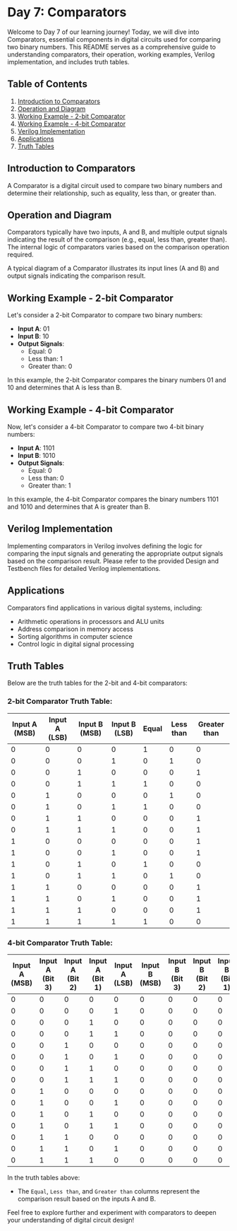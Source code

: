 # Day 7: Comparators

Welcome to Day 7 of our learning journey! Today, we will dive into Comparators, essential components in digital circuits used for comparing two binary numbers. This README serves as a comprehensive guide to understanding comparators, their operation, working examples, Verilog implementation, and includes truth tables.

## Table of Contents
1. [Introduction to Comparators](#introduction-to-comparators)
2. [Operation and Diagram](#operation-and-diagram)
3. [Working Example - 2-bit Comparator](#working-example-2-bit-comparator)
4. [Working Example - 4-bit Comparator](#working-example-4-bit-comparator)
5. [Verilog Implementation](#verilog-implementation)
6. [Applications](#applications)
7. [Truth Tables](#truth-tables)

## Introduction to Comparators
A Comparator is a digital circuit used to compare two binary numbers and determine their relationship, such as equality, less than, or greater than.

## Operation and Diagram
Comparators typically have two inputs, A and B, and multiple output signals indicating the result of the comparison (e.g., equal, less than, greater than). The internal logic of comparators varies based on the comparison operation required.

A typical diagram of a Comparator illustrates its input lines (A and B) and output signals indicating the comparison result.

## Working Example - 2-bit Comparator
Let's consider a 2-bit Comparator to compare two binary numbers:

- **Input A**: 01
- **Input B**: 10
- **Output Signals**: 
  - Equal: 0
  - Less than: 1
  - Greater than: 0

In this example, the 2-bit Comparator compares the binary numbers 01 and 10 and determines that A is less than B.

## Working Example - 4-bit Comparator
Now, let's consider a 4-bit Comparator to compare two 4-bit binary numbers:

- **Input A**: 1101
- **Input B**: 1010
- **Output Signals**: 
  - Equal: 0
  - Less than: 0
  - Greater than: 1

In this example, the 4-bit Comparator compares the binary numbers 1101 and 1010 and determines that A is greater than B.

## Verilog Implementation
Implementing comparators in Verilog involves defining the logic for comparing the input signals and generating the appropriate output signals based on the comparison result. Please refer to the provided Design and Testbench files for detailed Verilog implementations.

## Applications
Comparators find applications in various digital systems, including:
- Arithmetic operations in processors and ALU units
- Address comparison in memory access
- Sorting algorithms in computer science
- Control logic in digital signal processing

## Truth Tables
Below are the truth tables for the 2-bit and 4-bit comparators:

### 2-bit Comparator Truth Table:
| Input A (MSB) | Input A (LSB) | Input B (MSB) | Input B (LSB) | Equal | Less than | Greater than |
|---------------|----------------|---------------|----------------|-------|-----------|--------------|
|       0       |       0        |       0       |       0        |   1   |     0     |       0      |
|       0       |       0        |       0       |       1        |   0   |     1     |       0      |
|       0       |       0        |       1       |       0        |   0   |     0     |       1      |
|       0       |       0        |       1       |       1        |   1   |     0     |       0      |
|       0       |       1        |       0       |       0        |   0   |     1     |       0      |
|       0       |       1        |       0       |       1        |   1   |     0     |       0      |
|       0       |       1        |       1       |       0        |   0   |     0     |       1      |
|       0       |       1        |       1       |       1        |   0   |     0     |       1      |
|       1       |       0        |       0       |       0        |   0   |     0     |       1      |
|       1       |       0        |       0       |       1        |   0   |     0     |       1      |
|       1       |       0        |       1       |       0        |   1   |     0     |       0      |
|       1       |       0        |       1       |       1        |   0   |     1     |       0      |
|       1       |       1        |       0       |       0        |   0   |     0     |       1      |
|       1       |       1        |       0       |       1        |   0   |     0     |       1      |
|       1       |       1        |       1       |       0        |   0   |     0     |       1      |
|       1       |       1        |       1       |       1        |   1   |     0     |       0      |

### 4-bit Comparator Truth Table:
| Input A (MSB) | Input A (Bit 3) | Input A (Bit 2) | Input A (Bit 1) | Input A (LSB) | Input B (MSB) | Input B (Bit 3) | Input B (Bit 2) | Input B (Bit 1) | Input B (LSB) | Equal | Less than | Greater than |
|---------------|------------------|------------------|------------------|----------------|---------------|------------------|------------------|------------------|----------------|-------|-----------|--------------|
|       0       |        0         |        0         |        0         |        0       |       0       |        0         |        0         |        0         |        0       |   1   |     0     |       0      |
|       0       |        0         |        0         |        0         |        1       |       0       |        0         |        0         |        0         |        0       |   0   |     0     |       1      |
|       0       |        0         |        0         |        1         |        0       |       0       |        0         |        0         |        0         |        0       |   0   |     1     |       0      |
|       0       |        0         |        0         |        1         |        1       |       0       |        0         |        0         |        0         |        0       |   0   |     0     |       1      |
|       0       |        0         |        1         |        0         |        0       |       0       |        0         |        0         |        0         |        0       |   0   |     1     |       0      |
|       0       |        0         |        1         |        0         |        1       |       0       |        0         |        0         |        0         |        0       |   0   |     0     |       1      |
|       0       |        0         |        1         |        1         |        0       |       0       |        0         |        0         |        0         |        0       |   0   |     1     |       0      |
|       0       |        0         |        1         |        1         |        1       |       0       |        0         |        0         |        0         |        0       |   0   |     0     |       1      |
|       0       |        1         |        0         |        0         |        0       |       0       |        0         |        0         |        0         |        0       |   0   |     1     |       0      |
|       0       |        1         |        0         |        0         |        1       |       0       |        0         |        0         |        0         |        0       |   0   |     0     |       1      |
|       0       |        1         |        0         |        1         |        0       |       0       |        0         |        0         |        0         |        0       |   0   |     1     |       0      |
|       0       |        1         |        0         |        1         |        1       |       0       |        0         |        0         |        0         |        0       |   0   |     0     |       1      |
|       0       |        1         |        1         |        0         |        0       |       0       |        0         |        0         |        0         |        0       |   0   |     1     |       0      |
|       0       |        1         |        1         |        0         |        1       |       0       |        0         |        0         |        0         |        0       |   0   |     0     |       1      |
|       0       |        1         |        1         |        1         |        0       |       0       |        0         |        0         |        0         |        0       |   0   |     1     |       0      |

In the truth tables above:
- The `Equal`, `Less than`, and `Greater than` columns represent the comparison result based on the inputs A and B.

Feel free to explore further and experiment with comparators to deepen your understanding of digital circuit design!